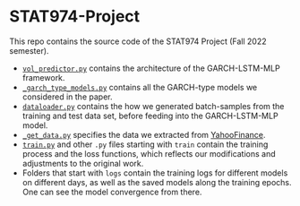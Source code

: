 # STAT974-Project

This repo contains the source code of the STAT974 Project (Fall 2022 semester). 

- [`vol_predictor.py`](https://github.com/MaxGniluynehc/STAT974-Project/blob/main/vol_predictor.py) contains the architecture of the GARCH-LSTM-MLP framework. 
- [`_garch_type_models.py`](https://github.com/MaxGniluynehc/STAT974-Project/blob/main/_garch_type_models.py) contains all the GARCH-type models we considered in the paper. 
- [`dataloader.py`](https://github.com/MaxGniluynehc/STAT974-Project/blob/main/dataloader.py) contains the how we generated batch-samples from the training and test data set, before feeding into the GARCH-LSTM-MLP model. 
- [`_get_data.py`](https://github.com/MaxGniluynehc/STAT974-Project/blob/main/_get_data.py) specifies the data we extracted from [YahooFinance](https://finance.yahoo.com). 
- [`train.py`](https://github.com/MaxGniluynehc/STAT974-Project/blob/main/train.py) and other `.py` files starting with `train` contain the training process and the loss functions, which reflects our modifications and adjustments to the original work. 
- Folders that start with `logs` contain the training logs for different models on different days, as well as the saved models along the training epochs. One can see the model convergence from there. 
